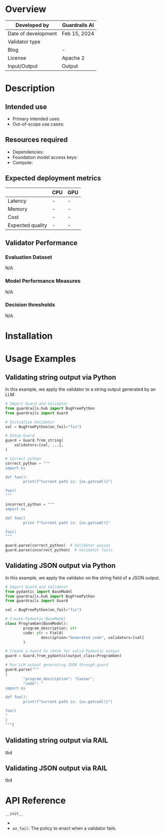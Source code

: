 # Overview

| Developed by | Guardrails AI |
| --- | --- |
| Date of development | Feb 15, 2024 |
| Validator type |  |
| Blog | - |
| License | Apache 2 |
| Input/Output | Output |

# Description

## Intended use

- Primary intended uses:
- Out-of-scope use cases:

## Resources required

- Dependencies:
- Foundation model access keys:
- Compute:

## Expected deployment metrics

|  | CPU | GPU |
| --- | --- | --- |
| Latency | - | - |
| Memory | - | - |
| Cost | - | - |
| Expected quality | - | - |

## Validator Performance

### Evaluation Dataset

N/A

### Model Performance Measures

N/A

### Decision thresholds

N/A

# Installation

# Usage Examples

## Validating string output via Python

In this example, we apply the validator to a string output generated by an LLM.

```python
# Import Guard and Validator
from guardrails.hub import BugFreePython
from guardrails import Guard

# Initialize Validator
val = BugFreePython(on_fail="fix")

# Setup Guard
guard = Guard.from_string(
    validators=[val, ...],
)

# Correct python
correct_python = """
import os

def foo():
		print(f"Current path is: {os.getcwd()}")

foo()
"""

incorrect_python = """
import os

def foo()
		print f"Current path is: {os.getcwd()}"

foo()
"""

guard.parse(correct_python)  # Validator passes
guard.parse(incorrect_python)  # Validator fails
```

## Validating JSON output via Python

In this example, we apply the validator on the string field of a JSON output.

```python
# Import Guard and Validator
from pydantic import BaseModel
from guardrails.hub import BugFreePython
from guardrails import Guard

val = BugFreePython(on_fail="fix")

# Create Pydantic BaseModel
class ProgramGen(BaseModel):
		program_description: str
		code: str = Field(
				description="Generated code", validators=[val]
		)

# Create a Guard to check for valid Pydantic output
guard = Guard.from_pydantic(output_class=ProgramGen)

# Run LLM output generating JSON through guard
guard.parse("""
{
		"program_description": "Caesar",
		"code": "
import os

def foo():
		print(f"Current path is: {os.getcwd()}")

foo()
"
}
""")
```

## Validating string output via RAIL

tbd

## Validating JSON output via RAIL

tbd

# API Reference

`__init__`

- 
- `on_fail`: The policy to enact when a validator fails.
